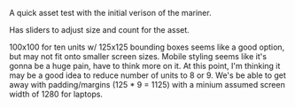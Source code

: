 A quick asset test with the initial verison of the mariner.

Has sliders to adjust size and count for the asset.

100x100 for ten units w/ 125x125 bounding boxes seems like a good option, but may not fit onto smaller screen sizes. Mobile styling seems like it's gonna be a huge pain, have to think more on it. At this point, I'm thinking it may be a good idea to reduce number of units to 8 or 9. We's be able to get away with padding/margins (125 * 9 = 1125) with a minium assumed screen width of 1280 for laptops.